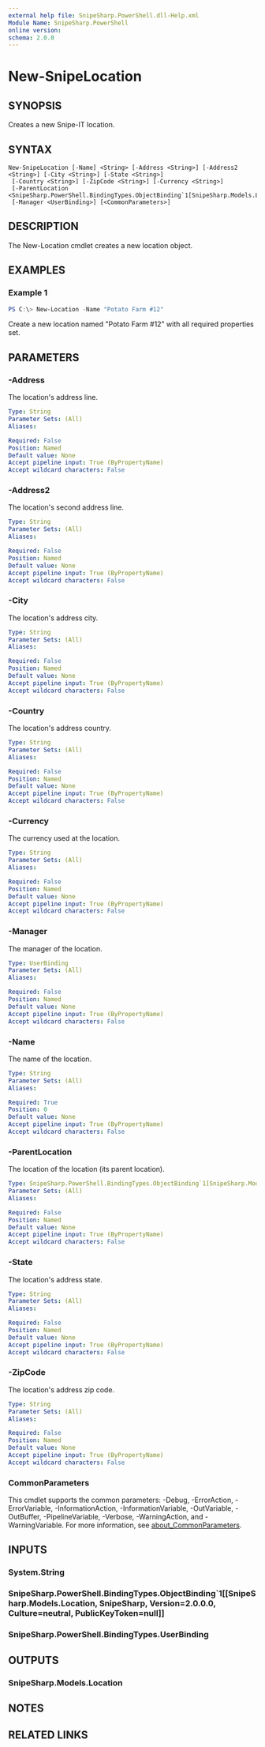 ```yaml
---
external help file: SnipeSharp.PowerShell.dll-Help.xml
Module Name: SnipeSharp.PowerShell
online version:
schema: 2.0.0
---
```


# New-SnipeLocation

## SYNOPSIS
Creates a new Snipe-IT location.

## SYNTAX

```
New-SnipeLocation [-Name] <String> [-Address <String>] [-Address2 <String>] [-City <String>] [-State <String>]
 [-Country <String>] [-ZipCode <String>] [-Currency <String>]
 [-ParentLocation <SnipeSharp.PowerShell.BindingTypes.ObjectBinding`1[SnipeSharp.Models.Location]>]
 [-Manager <UserBinding>] [<CommonParameters>]
```

## DESCRIPTION
The New-Location cmdlet creates a new location object.

## EXAMPLES

### Example 1
```powershell
PS C:\> New-Location -Name "Potato Farm #12"
```

Create a new location named "Potato Farm #12" with all required properties set.

## PARAMETERS

### -Address
The location's address line.

```yaml
Type: String
Parameter Sets: (All)
Aliases:

Required: False
Position: Named
Default value: None
Accept pipeline input: True (ByPropertyName)
Accept wildcard characters: False
```

### -Address2
The location's second address line.

```yaml
Type: String
Parameter Sets: (All)
Aliases:

Required: False
Position: Named
Default value: None
Accept pipeline input: True (ByPropertyName)
Accept wildcard characters: False
```

### -City
The location's address city.

```yaml
Type: String
Parameter Sets: (All)
Aliases:

Required: False
Position: Named
Default value: None
Accept pipeline input: True (ByPropertyName)
Accept wildcard characters: False
```

### -Country
The location's address country.

```yaml
Type: String
Parameter Sets: (All)
Aliases:

Required: False
Position: Named
Default value: None
Accept pipeline input: True (ByPropertyName)
Accept wildcard characters: False
```

### -Currency
The currency used at the location.

```yaml
Type: String
Parameter Sets: (All)
Aliases:

Required: False
Position: Named
Default value: None
Accept pipeline input: True (ByPropertyName)
Accept wildcard characters: False
```

### -Manager
The manager of the location.

```yaml
Type: UserBinding
Parameter Sets: (All)
Aliases:

Required: False
Position: Named
Default value: None
Accept pipeline input: True (ByPropertyName)
Accept wildcard characters: False
```

### -Name
The name of the location.

```yaml
Type: String
Parameter Sets: (All)
Aliases:

Required: True
Position: 0
Default value: None
Accept pipeline input: True (ByPropertyName)
Accept wildcard characters: False
```

### -ParentLocation
The location of the location (its parent location).

```yaml
Type: SnipeSharp.PowerShell.BindingTypes.ObjectBinding`1[SnipeSharp.Models.Location]
Parameter Sets: (All)
Aliases:

Required: False
Position: Named
Default value: None
Accept pipeline input: True (ByPropertyName)
Accept wildcard characters: False
```

### -State
The location's address state.

```yaml
Type: String
Parameter Sets: (All)
Aliases:

Required: False
Position: Named
Default value: None
Accept pipeline input: True (ByPropertyName)
Accept wildcard characters: False
```

### -ZipCode
The location's address zip code.

```yaml
Type: String
Parameter Sets: (All)
Aliases:

Required: False
Position: Named
Default value: None
Accept pipeline input: True (ByPropertyName)
Accept wildcard characters: False
```

### CommonParameters
This cmdlet supports the common parameters: -Debug, -ErrorAction, -ErrorVariable, -InformationAction, -InformationVariable, -OutVariable, -OutBuffer, -PipelineVariable, -Verbose, -WarningAction, and -WarningVariable. For more information, see [about_CommonParameters](http://go.microsoft.com/fwlink/?LinkID=113216).

## INPUTS

### System.String

### SnipeSharp.PowerShell.BindingTypes.ObjectBinding`1[[SnipeSharp.Models.Location, SnipeSharp, Version=2.0.0.0, Culture=neutral, PublicKeyToken=null]]

### SnipeSharp.PowerShell.BindingTypes.UserBinding

## OUTPUTS

### SnipeSharp.Models.Location

## NOTES

## RELATED LINKS
